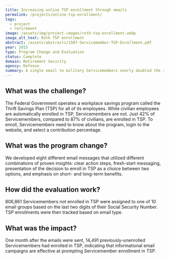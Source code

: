 ```yaml
---
title: Increasing online TSP enrollment through emails
permalink: /projects/online-tsp-enrollment/
tags:
  - project
  - retirement
image: /assets/img/project-images/roth-tsp-enrollment.webp
image_alt_text: Roth TSP enrollment
abstract: /assets/abstracts/1507-Servicemember-TSP-Enrollment.pdf
year: 2015
type: Program Change and Evaluation
status: Complete
domain: Retirement Security
agency: Defense
summary: A single email to military Servicemembers nearly doubled the rate of savings plan enrollment
---
```

## What was the challenge?
The Federal Government operates a workplace savings program called the Thrift Savings Plan (TSP) for all of its employees. While civilian employees are automatically enrolled in TSP, Servicemembers are not. Just 42% of Servicemembers, compared to 87% of civilians, are enrolled in TSP. To enroll, Servicemembers need to know about the program, login to the website, and select a contribution percentage.

## What was the program change?
We developed eight different email messages that utilized different combinations of proven insights: clear action steps, fresh-start messaging, presentation of the decision to enroll in TSP as a choice between two options, and emphasis on short- and long-term benefits.

## How did the evaluation work?
806,861 Servicemembers not enrolled in TSP were assigned to one of 10 email groups based on the last two digits of their Social Security Number. TSP enrollments were then tracked based on email type.

## What was the impact?
One month after the emails were sent, 14,491 previously-unenrolled Servicemembers had enrolled in TSP, indicating that informational email campaigns are effective at prompting Servicemember enrollment in TSP.
